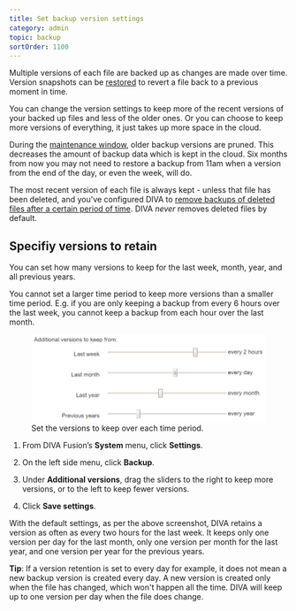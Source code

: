 ```yaml
---
title: Set backup version settings
category: admin
topic: backup
sortOrder: 1100
---
```


Multiple versions of each file are backed up as changes are made over time.
Version snapshots can be [restored](/v4/admin/restoring-projects-bins.html) to revert a file back to a previous moment in time.

You can change the version settings to keep more of the recent versions of your backed up files and less of the older ones. Or you can choose to keep more versions of everything, it just takes up more space in the cloud.

During the [maintenance window](/v4/admin/maintenance-window.html), older backup versions are pruned. This decreases the amount of backup data which is kept in the cloud.
Six months from now you may not need to restore a backup from 11am when a version from the end of the day, or even the week, will do.

The most recent version of each file is always kept - unless that file has been deleted, and you've configured DIVA to [remove backups of deleted files after a certain period of time](/v4/admin/backup-deleted-file-settings.html).
DIVA *never* removes deleted files by default.

## Specifiy versions to retain

You can set how many versions to keep for the last week, month, year, and all previous years.

You cannot set a larger time period to keep more versions than a smaller time period.
E.g. if you are only keeping a backup from every 6 hours over the last week, you cannot keep a backup from each hour over the last month.

<figure>
  <img src="/images/v2/fusion/backup-version-settings.png" alt="Backup version settings"/>
  <figcaption>Set the versions to keep over each time period.</figcaption>
</figure>

1. From DIVA Fusion’s **System** menu, click **Settings**.

1. On the left side menu, click **Backup**.

1. Under **Additional versions**, drag the sliders to the right to keep more versions, or to the left to keep fewer versions.

1. Click **Save settings**.

With the default settings, as per the above screenshot, DIVA retains a version as often as every two hours for the last week. It keeps only one version per day for the last month, only one version per month for the last year, and one version per year for the previous years.

<p class="tip">
  <strong>Tip</strong>: If a version retention is set to every day for example, it does not mean a new backup version is created every day. A new version is created only when the file has changed, which won't happen all the time. DIVA will keep up to one version per day when the file does change.
</p>
